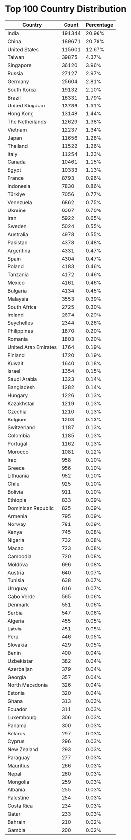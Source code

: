 # Top 100 Country Distribution
| Country | Count | Percentage |
|----|----|----|
| India | 191344 | 20.96% |
| China | 189671 | 20.78% |
| United States | 115601 | 12.67% |
| Taiwan | 39875 | 4.37% |
| Singapore | 36120 | 3.96% |
| Russia | 27127 | 2.97% |
| Germany | 25604 | 2.81% |
| South Korea | 19132 | 2.10% |
| Brazil | 16331 | 1.79% |
| United Kingdom | 13789 | 1.51% |
| Hong Kong | 13148 | 1.44% |
| The Netherlands | 12629 | 1.38% |
| Vietnam | 12237 | 1.34% |
| Japan | 11656 | 1.28% |
| Thailand | 11522 | 1.26% |
| Italy | 11254 | 1.23% |
| Canada | 10461 | 1.15% |
| Egypt | 10333 | 1.13% |
| France | 8793 | 0.96% |
| Indonesia | 7830 | 0.86% |
| Türkiye | 7056 | 0.77% |
| Venezuela | 6862 | 0.75% |
| Ukraine | 6367 | 0.70% |
| Iran | 5922 | 0.65% |
| Sweden | 5024 | 0.55% |
| Australia | 4978 | 0.55% |
| Pakistan | 4378 | 0.48% |
| Argentina | 4331 | 0.47% |
| Spain | 4304 | 0.47% |
| Poland | 4183 | 0.46% |
| Tanzania | 4172 | 0.46% |
| Mexico | 4161 | 0.46% |
| Bulgaria | 4134 | 0.45% |
| Malaysia | 3553 | 0.39% |
| South Africa | 2725 | 0.30% |
| Ireland | 2674 | 0.29% |
| Seychelles | 2344 | 0.26% |
| Philippines | 1870 | 0.20% |
| Romania | 1803 | 0.20% |
| United Arab Emirates | 1764 | 0.19% |
| Finland | 1720 | 0.19% |
| Kuwait | 1640 | 0.18% |
| Israel | 1354 | 0.15% |
| Saudi Arabia | 1323 | 0.14% |
| Bangladesh | 1282 | 0.14% |
| Hungary | 1226 | 0.13% |
| Kazakhstan | 1219 | 0.13% |
| Czechia | 1210 | 0.13% |
| Belgium | 1203 | 0.13% |
| Switzerland | 1187 | 0.13% |
| Colombia | 1185 | 0.13% |
| Portugal | 1162 | 0.13% |
| Morocco | 1081 | 0.12% |
| Iraq | 958 | 0.10% |
| Greece | 956 | 0.10% |
| Lithuania | 952 | 0.10% |
| Chile | 925 | 0.10% |
| Bolivia | 911 | 0.10% |
| Ethiopia | 833 | 0.09% |
| Dominican Republic | 825 | 0.09% |
| Armenia | 795 | 0.09% |
| Norway | 781 | 0.09% |
| Kenya | 745 | 0.08% |
| Nigeria | 732 | 0.08% |
| Macao | 723 | 0.08% |
| Cambodia | 720 | 0.08% |
| Moldova | 696 | 0.08% |
| Austria | 640 | 0.07% |
| Tunisia | 638 | 0.07% |
| Uruguay | 616 | 0.07% |
| Cabo Verde | 565 | 0.06% |
| Denmark | 551 | 0.06% |
| Serbia | 547 | 0.06% |
| Algeria | 455 | 0.05% |
| Latvia | 451 | 0.05% |
| Peru | 446 | 0.05% |
| Slovakia | 429 | 0.05% |
| Benin | 400 | 0.04% |
| Uzbekistan | 382 | 0.04% |
| Azerbaijan | 379 | 0.04% |
| Georgia | 357 | 0.04% |
| North Macedonia | 326 | 0.04% |
| Estonia | 320 | 0.04% |
| Ghana | 313 | 0.03% |
| Ecuador | 311 | 0.03% |
| Luxembourg | 306 | 0.03% |
| Panama | 300 | 0.03% |
| Belarus | 297 | 0.03% |
| Cyprus | 296 | 0.03% |
| New Zealand | 293 | 0.03% |
| Paraguay | 277 | 0.03% |
| Mauritius | 266 | 0.03% |
| Nepal | 260 | 0.03% |
| Mongolia | 259 | 0.03% |
| Albania | 255 | 0.03% |
| Palestine | 254 | 0.03% |
| Costa Rica | 234 | 0.03% |
| Qatar | 233 | 0.03% |
| Bahrain | 210 | 0.02% |
| Gambia | 200 | 0.02% |
